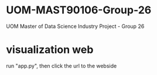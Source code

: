 # UOM-MAST90106-Group-26
UOM Master of Data Science Industry Project - Group 26


# visualization web
run "app.py", then click the url to the webside
